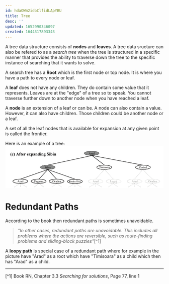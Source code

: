 ```yaml
---
id: hdaOWm2idoClfidLApYBU
title: Tree
desc: ''
updated: 1652990346097
created: 1644317893343
---
```

A tree data structure consists of **nodes** and **leaves**. 
A tree data sructure can also be refered to as a *search tree* when the tree is structured in a specific manner that provides the ability to traverse down the tree to the specific instance of searching that it wants to solve.

A search tree has a **Root** which is the first node or top node. It is where you have a path to every node or leaf.


A **leaf** does not have any children. They do contain some value that it represents. Leaves are at the "edge" of a tree so to speak. You cannot traverse further down to another node when you have reached a leaf. 

A **node** is an extension of a leaf or can be. A node can also contain a value. However, it can also have children. Those children could be another node or a leaf. 

A set of all the leaf nodes that is available for expansion at any given point is called the frontier. 

Here is an example of a tree:
![](./assets/images/2022-02-08-12-12-05.png)

# Redundant Paths
According to the book then redundant paths is sometimes unavoidable.
>*"In other cases, redundant paths are unavoidable. This includes all problems where the actions are reversible, such as route-finding problems and sliding-block puzzles"*[^1]

A **loopy path** is special case of a redundant path where for example in the picture have "Arad" as a root which have "Timisoara" as a child which then has "Arad" as a child.

---
[^1] Book RN, Chapter 3.3 *Searching for solutions*, Page 77, line 1